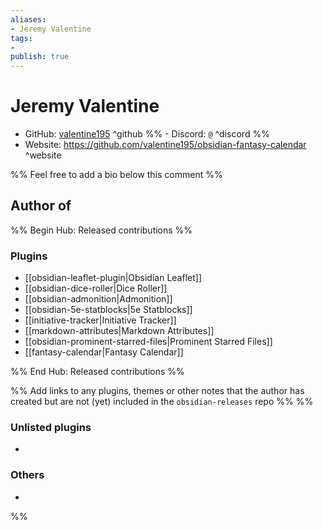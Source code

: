 ```yaml
---
aliases:
- Jeremy Valentine
tags: 
- 
publish: true
---
```


# Jeremy Valentine

- GitHub: [valentine195](https://github.com/valentine195/) ^github
%% - Discord: `@` ^discord %%
- Website: <https://github.com/valentine195/obsidian-fantasy-calendar> ^website
<!-- - [[Publish sites|Publish site]]: ^publish -->

%% Feel free to add a bio below this comment %%


## Author of

%% Begin Hub: Released contributions %%
### Plugins
- [[obsidian-leaflet-plugin|Obsidian Leaflet]]
- [[obsidian-dice-roller|Dice Roller]]
- [[obsidian-admonition|Admonition]]
- [[obsidian-5e-statblocks|5e Statblocks]]
- [[initiative-tracker|Initiative Tracker]]
- [[markdown-attributes|Markdown Attributes]]
- [[obsidian-prominent-starred-files|Prominent Starred Files]]
- [[fantasy-calendar|Fantasy Calendar]]

%% End Hub: Released contributions %%

%% Add links to any plugins, themes or other notes that the author has created but are not (yet) included in the `obsidian-releases` repo %%
%%
### Unlisted plugins

- 

### Others

- 
%%

<!--
## Sponsor this author

- [[GitHub sponsors]]: [Sponsor @valentine195 on GitHub Sponsors](https://github.com/sponsors/valentine195) ^github-sponsor
- [[Buy me a coffee]]: ^buy-me-a-coffee
- [[PayPal]]: ^paypal
- [[Patreon]]: ^patreon

-->

<!--
## Follow this author

- [[YouTube Channels|On YouTube]]: ^youtube
- Twitter: ^twitter
- ...
-->